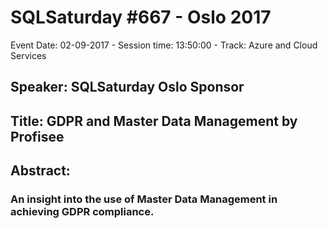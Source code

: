 # SQLSaturday #667 - Oslo 2017
Event Date: 02-09-2017 - Session time: 13:50:00 - Track: Azure and Cloud Services
## Speaker: SQLSaturday Oslo Sponsor
## Title: GDPR and Master Data Management by Profisee
## Abstract:
### An insight into the use of Master Data Management in achieving GDPR compliance.
